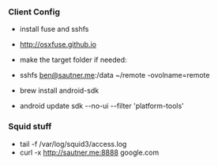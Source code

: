 ### Client Config

* install fuse and sshfs 
* http://osxfuse.github.io
* make the target folder if needed:
* sshfs ben@sautner.me:/data ~/remote -ovolname=remote


* brew install android-sdk
* android update sdk --no-ui --filter 'platform-tools'

### Squid stuff

* tail -f /var/log/squid3/access.log
* curl -x http://sautner.me:8888 google.com

